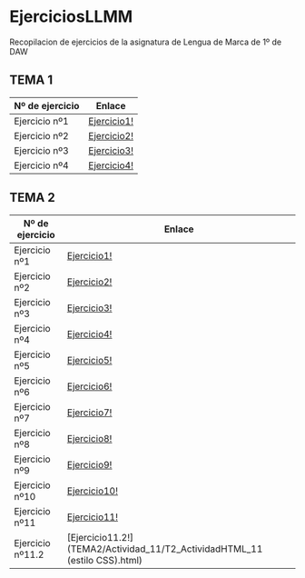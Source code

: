 # EjerciciosLLMM
Recopilacion de ejercicios de la asignatura de Lengua de Marca de 1º de DAW


## TEMA 1 

Nº de ejercicio | Enlace
------------ | -------------
Ejercicio nº1  |  [Ejercicio1!](TEMA1/Ejercicio1.html )
Ejercicio nº2  |  [Ejercicio2!](TEMA1/Actividad_1_2)
Ejercicio nº3  |  [Ejercicio3!](TEMA1/Actividad_1_3)
Ejercicio nº4  |  [Ejercicio4!](Trabajos/README)

## TEMA 2

Nº de ejercicio | Enlace
------------ | -------------
Ejercicio nº1 | [Ejercicio1!](TEMA2/T2_ActividadHTML_1.html)
Ejercicio nº2 | [Ejercicio2!](TEMA2/T2_ActividadHTML_2.html)
Ejercicio nº3 | [Ejercicio3!](TEMA2/T2_ActividadHTML_3.html)
Ejercicio nº4 | [Ejercicio4!](TEMA2/T2_ActividadHTML_4.html)
Ejercicio nº5 | [Ejercicio5!](TEMA2/actividad5/portfolio/indice.html)
Ejercicio nº6 | [Ejercicio6!](TEMA2/T2_ActividadHTML_6.html)
Ejercicio nº7 | [Ejercicio7!](TEMA2/T2_ActividadHTML_7.html)
Ejercicio nº8 | [Ejercicio8!](TEMA2/T2_ActividadHTML_8.html)
Ejercicio nº9 | [Ejercicio9!](TEMA2/T2_ActividadHTML_9.html)
Ejercicio nº10 | [Ejercicio10!](TEMA2/T2_ActividadHTML_10.html)
Ejercicio nº11 | [Ejercicio11!](TEMA2/T2_ActividadHTML_11.html)
Ejercicio nº11.2 | [Ejercicio11.2!](TEMA2/Actividad_11/T2_ActividadHTML_11 (estilo CSS).html)
